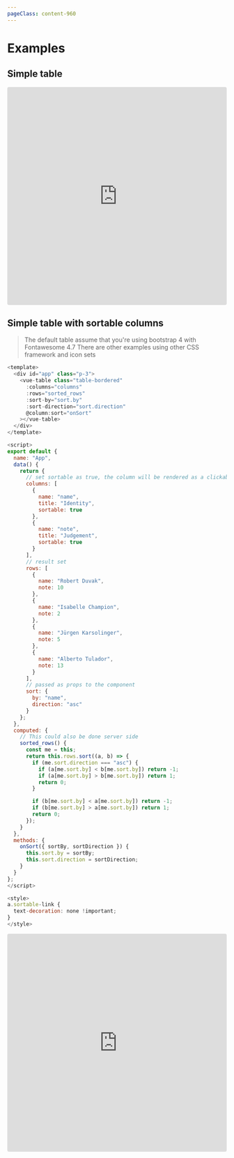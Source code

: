 ```yaml
---
pageClass: content-960
---
```


# Examples

## Simple table

<iframe src="https://codesandbox.io/embed/q76x8x3046" style="width:100%; height:500px; border:0; border-radius: 4px; overflow:hidden;" sandbox="allow-modals allow-forms allow-popups allow-scripts allow-same-origin"></iframe>

## Simple table with sortable columns

> The default table assume that you're using bootstrap 4 with Fontawesome 4.7
> There are other examples using other CSS framework and icon sets

```js 
<template>
  <div id="app" class="p-3">
    <vue-table class="table-bordered" 
      :columns="columns" 
      :rows="sorted_rows"
      :sort-by="sort.by"
      :sort-direction="sort.direction"
      @column:sort="onSort"
    ></vue-table>
  </div>
</template>

<script>
export default {
  name: "App",
  data() {
    return {
      // set sortable as true, the column will be rendered as a clickable link with an icon if you're using FA 
      columns: [
        {
          name: "name",
          title: "Identity",
          sortable: true
        },
        {
          name: "note",
          title: "Judgement",
          sortable: true
        }
      ],
      // result set
      rows: [
        {
          name: "Robert Duvak",
          note: 10
        },
        {
          name: "Isabelle Champion",
          note: 2
        },
        {
          name: "Jürgen Karsolinger",
          note: 5
        },
        {
          name: "Alberto Tulador",
          note: 13
        }
      ],
      // passed as props to the component
      sort: {
        by: "name",
        direction: "asc"
      }
    };
  },
  computed: {
    // This could also be done server side
    sorted_rows() {
      const me = this;
      return this.rows.sort((a, b) => {
        if (me.sort.direction === "asc") {
          if (a[me.sort.by] < b[me.sort.by]) return -1;
          if (a[me.sort.by] > b[me.sort.by]) return 1;
          return 0;
        }

        if (b[me.sort.by] < a[me.sort.by]) return -1;
        if (b[me.sort.by] > a[me.sort.by]) return 1;
        return 0;
      });
    }
  },
  methods: {
    onSort({ sortBy, sortDirection }) {
      this.sort.by = sortBy;
      this.sort.direction = sortDirection;
    }
  }
};
</script>

<style>
a.sortable-link {
  text-decoration: none !important;
}
</style>
```

<iframe src="https://codesandbox.io/embed/kmvj16o09o" style="width:100%; height:500px; border:0; border-radius: 4px; overflow:hidden;" sandbox="allow-modals allow-forms allow-popups allow-scripts allow-same-origin"></iframe>
